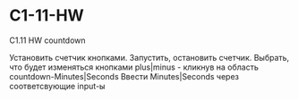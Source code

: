# C1-11-HW
C1.11 HW countdown

Установить счетчик кнопками. Запустить, остановить счетчик.
Выбрать, что будет изменяться кнопками plus|minus - кликнув на область countdown-Minutes|Seconds
Ввести Minutes|Seconds через соответсвующие input-ы
